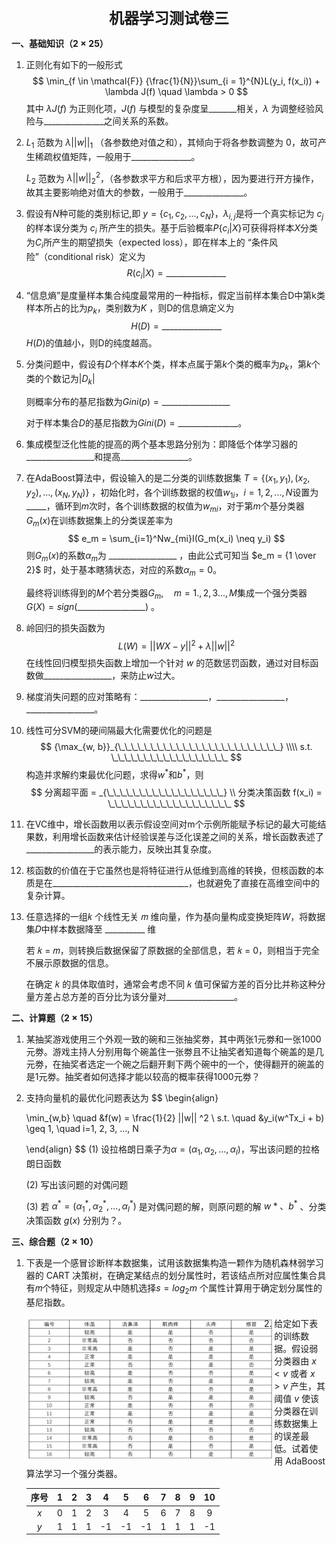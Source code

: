 <div align="center" style="font-size: 24px; font-weight: bold">机器学习测试卷三</div>

**一、基础知识（$2 \times 25$）**

1. 正则化有如下的一般形式
   $$
   \min_{f \in \mathcal{F}} {\frac{1}{N}}\sum_{i = 1}^{N}L(y_i, f(x_i)) + \lambda J(f) \quad \lambda > 0
   $$
   其中 $\lambda J(f)$ 为正则化项，$J(f)$ 与模型的复杂度呈$\_\_\_\_\_\_\_$相关，$\lambda$ 为调整经验风险与$\_\_\_\_\_\_\_\_\_\_\_\_\_\_\_$之间关系的系数。

2. $L_1$ 范数为 $\lambda ||w||_1$ （各参数绝对值之和），其倾向于将各参数调整为 $0$，故可产生稀疏权值矩阵，一般用于$\_\_\_\_\_\_\_\_\_\_\_\_\_\_\_$。

   $L_2$ 范数为 $\lambda ||w||_2^2$，（各参数求平方和后求平方根），因为要进行开方操作，故其主要影响绝对值大的参数，一般用于$\_\_\_\_\_\_\_\_\_\_\_\_\_\_\_$。

3. 假设有$N$种可能的类别标记,即 $y = \{c_1, c_2, ..., c_N\}$，$\lambda_{i,j}$是将一个真实标记为 $c_j$ 的样本误分类为 $c_i$ 所产生的损失。基于后验概率$P\{c_i | X\}$可获得将样本$X$分类为$C_i$所产生的期望损失（expected loss），即在样本上的 “条件风险”（conditional risk）定义为
   $$
   R(c_i | X) = \_\_\_\_\_\_\_\_\_\_\_\_\_\_\_
   $$
   
4. “信息熵”是度量样本集合纯度最常用的一种指标，假定当前样本集合D中第k类样本所占的比为$p_k$，类别数为$K$ ，则D的信息熵定义为
   $$
   H(D) = \_\_\_\_\_\_\_\_\_\_\_\_\_\_\_
   $$
   $H(D)$的值越小，则D的纯度越高。

5. 分类问题中，假设有$D$个样本$K$个类，样本点属于第$k$个类的概率为$p_k$，第$k$个类的个数记为$|D_k|$

   则概率分布的基尼指数为$Gini(p) = \_\_\_\_\_\_\_\_\_\_\_\_\_\_\_\_\_$

    对于样本集合$D$的基尼指数为$Gini(D) = \_\_\_\_\_\_\_\_\_\_\_\_\_\_\_$。

6. 集成模型泛化性能的提高的两个基本思路分别为：即降低个体学习器的$\_\_\_\_\_\_\_\_\_\_\_\_\_\_\_\_\_$和提高$\_\_\_\_\_\_\_\_\_\_\_\_\_\_\_\_\_$。

7. 在AdaBoost算法中，假设输入的是二分类的训练数据集 $T = \{(x_1, y_1), (x_2, y_2), ..., (x_N, y_N)\}$ ，初始化时，各个训练数据的权值$w_{1i}， i=1,2,...,N$设置为$\_\_\_\_\_$，循环到$m$次时，各个训练数据的权值为$w_{mi}$，对于第$m$个基分类器$G_m(x)$在训练数据集上的分类误差率为
   $$
   e_m = \sum_{i=1}^Nw_{mi}I(G_m(x_i) \neq y_i)
   $$
   则$G_m(x)$的系数$\alpha_m$为 $\_\_\_\_\_\_\_\_\_\_\_\_\_\_\_\_\_$ ，由此公式可知当 $e_m = {1 \over 2}$ 时，处于基本瞎猜状态，对应的系数$\alpha_m = 0$。

   最终将训练得到的$M$个若分类器$G_m, \quad m =1.,2,3...,M$集成一个强分类器$G(X) = sign(\_\_\_\_\_\_\_\_\_\_\_\_\_\_\_\_\_)$ 。

8. 岭回归的损失函数为
   $$
   L(W) = ||WX - y||^2 + \lambda||w||^2
   $$
   在线性回归模型损失函数上增加一个针对 $w$ 的范数惩罚函数，通过对目标函数做$\_\_\_\_\_\_\_\_\_\_\_\_\_\_\_\_\_$，来防止$w$过大。

9. 梯度消失问题的应对策略有：$\_\_\_\_\_\_\_\_\_\_\_\_\_\_\_\_\_$，$\_\_\_\_\_\_\_\_\_\_\_\_\_\_\_\_\_$，$\_\_\_\_\_\_\_\_\_\_\_\_\_\_\_\_\_$。

10. 线性可分SVM的硬间隔最大化需要优化的问题是
    $$
    {\max_{w, b}}_{\_\_\_\_\_\_\_\_\_\_\_\_\_\_\_\_\_\_\_\_\_\_\_\_\_} \\\\
    s.t. \_\_\_\_\_\_\_\_\_\_\_\_\_\_\_\_\_\_
    $$
    构造并求解约束最优化问题，求得$w^*$和$b^*$，则
    $$
    分离超平面 = _{\_\_\_\_\_\_\_\_\_\_\_\_\_\_\_\_\_\_} \\
    分类决策函数 f(x_i) = \_\_\_\_\_\_\_\_\_\_\_\_\_\_\_\_\_\_\_
    $$
    
11. 在VC维中，增长函数用以表示假设空间对m个示例所能赋予标记的最大可能结果数，利用增长函数来估计经验误差与泛化误差之间的关系，增长函数表述了$\_\_\_\_\_\_\_\_\_\_\_\_\_\_\_\_\_$的表示能力，反映出其复杂度。

12. 核函数的价值在于它虽然也是将特征进行从低维到高维的转换，但核函数的本质是在$\_\_\_\_\_\_\_\_\_\_\_\_\_\_\_\_\_\_\_\_\_\_\_\_\_\_\_\_\_\_\_\_\_\_$，也就避免了直接在高维空间中的复杂计算。

13. 任意选择的一组𝑘 个线性无关 𝑚 维向量，作为基向量构成变换矩阵$W$，将数据集𝐷中样本数据降至 $\_\_\_\_\_\_\_\_\_\_$ 维

    若 𝑘 = 𝑚，则转换后数据保留了原数据的全部信息，若 𝑘 = 0，则相当于完全不展示原数据的信息。

    在确定 𝑘 的具体取值时，通常会考虑不同 𝑘 值可保留方差的百分比并称这种分量方差占总方差的百分比为该分量对$\_\_\_\_\_\_\_\_\_\_\_\_\_\_\_\_\_$。



**二、计算题（$2 \times 15$）**

1. 某抽奖游戏使用三个外观一致的碗和三张抽奖劵，其中两张1元劵和一张1000元劵。游戏主持人分别用每个碗盖住一张劵且不让抽奖者知道每个碗盖的是几元劵，在抽奖者选定一个碗之后翻开剩下两个碗中的一个，使得翻开的碗盖的是1元劵。抽奖者如何选择才能以较高的概率获得1000元劵？









2. 支持向量机的最优化问题表达为
   $$
   \begin{align}
   
   \min_{w,b} \quad &f(w) = \frac{1}{2} ||w|| ^2  \\
   s.t. \quad &y_i(w^Tx_i + b) \geq 1, \quad i=1, 2, 3, ..., N
   
   \end{align}
   $$
   $(1)$ 设拉格朗日乘子为$\alpha = (\alpha_1, \alpha_2, ..., \alpha_l)$，写出该问题的拉格朗日函数

   $(2)$ 写出该问题的对偶问题

   $(3)$  若 $\alpha^* = (\alpha_1^*, \alpha_2^*, ..., \alpha_l^*)$ 是对偶问题的解，则原问题的解 $w*、b^*$ 、分类决策函数 $g(x)$ 分别为？。





















**三、综合题（$2 \times 10$）**

1. 下表是一个感冒诊断样本数据集，试用该数据集构造一颗作为随机森林弱学习器的 CART 决策树，在确定某结点的划分属性时，若该结点所对应属性集合具有𝑚个特征，则规定从中随机选择$s = log_2m$ 个属性计算用于确定划分属性的基尼指数。

   <img align='left' src="Image/image-20211010223535031.png" alt="image-20211010223535031" style="zoom:45%;" />















2. 给定如下表的训练数据。假设弱分类器由 $x < v$ 或者 $x > v$ 产生，其阈值 $v$ 使该分类器在训练数据集上的误差最低。试着使用 AdaBoost 算法学习一个强分类器。

   | 序号 |  1   |  2   | 3    |  4   |  5   |  6   |  7   |  8   |  9   |  10  |
   | :--: | :--: | :--: | ---- | :--: | :--: | :--: | :--: | :--: | :--: | :--: |
   | $x$  |  0   |  1   | 2    |  3   |  4   |  5   |  6   |  7   |  8   |  9   |
   | $y$  |  1   |  1   | 1    |  -1  |  -1  |  -1  |  1   |  1   |  1   |  -1  |

